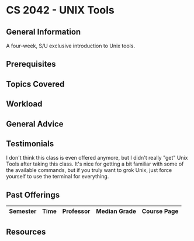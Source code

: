 # CS 2042 - UNIX Tools

## General Information
A four-week, S/U exclusive introduction to Unix tools.

## Prerequisites

## Topics Covered

## Workload

## General Advice

## Testimonials
I don't think this class is even offered anymore, but I didn't really "get" Unix Tools after taking this class. It's nice for getting a bit familiar with some of the available commands, but if you truly want to grok Unix, just force yourself to use the terminal for everything.

## Past Offerings
| Semester | Time | Professor | Median Grade | Course Page | 
| --- | --- | --- | --- | --- | 

## Resources
